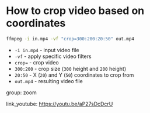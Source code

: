 # How to crop video based on coordinates

```bash
ffmpeg -i in.mp4 -vf "crop=300:200:20:50" out.mp4
```

- `-i in.mp4` - input video file
- `-vf` - apply specific video filters
- `crop=` - crop video
- `300:200` - crop size (`300` height and `200` height)
- `20:50` - X (`20`) and Y (`50`) coordinates to crop from
- `out.mp4` - resulting video file

group: zoom


link_youtube: https://youtu.be/aP27sDcDcrU
